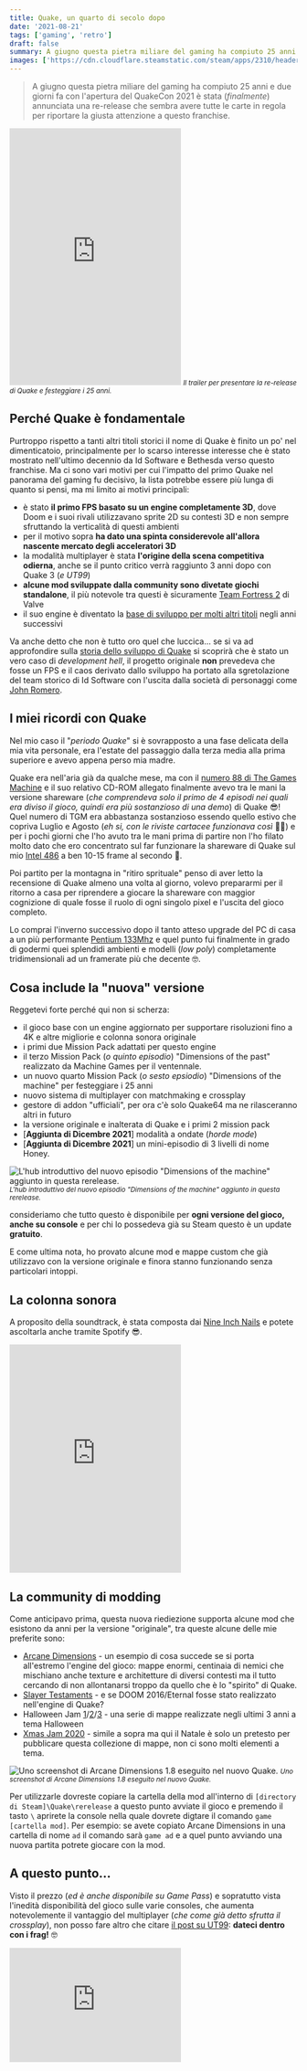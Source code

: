 ```yaml
---
title: Quake, un quarto di secolo dopo
date: '2021-08-21'
tags: ['gaming', 'retro']
draft: false
summary: A giugno questa pietra miliare del gaming ha compiuto 25 anni e due giorni fa con l'apertura del QuakeCon 2021 è stata (finalmente) annunciata una re-release che sembra avere tutte le carte in regola per riportare la giusta attenzione a questo franchise.
images: ['https://cdn.cloudflare.steamstatic.com/steam/apps/2310/header.jpg?t=1629409782']
---
```


> A giugno questa pietra miliare del gaming ha compiuto 25 anni e due giorni fa con l'apertura del QuakeCon 2021 è stata (_finalmente_) annunciata una re-release che sembra avere tutte le carte in regola per riportare la giusta attenzione a questo franchise.

<iframe className="w-full" height="450" src="https://www.youtube.com/embed/Pt8pwAOquUc" title="YouTube video player" frameborder="0"  allowfullscreen></iframe> <small><i>Il trailer per presentare la re-release di Quake e festeggiare i 25 anni.</i></small>

## Perché Quake è fondamentale

Purtroppo rispetto a tanti altri titoli storici il nome di Quake è finito un po' nel dimenticatoio, principalmente per lo scarso interesse interesse che è stato mostrato nell'ultimo decennio da Id Software e Bethesda verso questo franchise. Ma ci sono vari motivi per cui l'impatto del primo Quake nel panorama del gaming fu decisivo, la lista potrebbe essere più lunga di quanto si pensi, ma mi limito ai motivi principali:

- è stato **il primo FPS basato su un engine completamente 3D**, dove Doom e i suoi rivali utilizzavano sprite 2D su contesti 3D e non sempre sfruttando la verticalità di questi ambienti
- per il motivo sopra **ha dato una spinta considerevole all'allora nascente mercato degli acceleratori 3D**
- la modalità multiplayer è stata **l'origine della scena competitiva odierna**, anche se il punto critico verrà raggiunto 3 anni dopo con Quake 3 (_e UT99_)
- **alcune mod sviluppate dalla community sono divetate giochi standalone**, il più notevole tra questi è sicuramente [Team Fortress 2](https://www.teamfortress.com/) di Valve
- il suo engine è diventato la [base di sviluppo per molti altri titoli]() negli anni successivi

Va anche detto che non è tutto oro quel che luccica... se si va ad approfondire sulla [storia dello sviluppo di Quake](https://it.ign.com/aftershock-for-quake/183680/feature/il-terremoto-di-carmack-e-romero-i-25-anni-di-quake) si scoprirà che è stato un vero caso di _development hell_, il progetto originale **non** prevedeva che fosse un FPS e il caos derivato dallo sviluppo ha portato alla sgretolazione del team storico di Id Software con l'uscita dalla società di personaggi come [John Romero](https://it.wikipedia.org/wiki/John_Romero).

## I miei ricordi con Quake

Nel mio caso il "_periodo Quake_" si è sovrapposto a una fase delicata della mia vita personale, era l'estate del passaggio dalla terza media alla prima superiore e avevo appena perso mia madre.

Quake era nell'aria già da qualche mese, ma con il [numero 88 di The Games Machine](https://i.ebayimg.com/images/g/pVoAAOSwNG5e4PWL/s-l1600.jpg) e il suo relativo CD-ROM allegato finalmente avevo tra le mani la versione shareware (_che comprendeva solo il primo de 4 episodi nei quali era diviso il gioco, quindi era più sostanzioso di una demo_) di Quake 😎! Quel numero di TGM era abbastanza sostanzioso essendo quello estivo che copriva Luglio e Agosto (_eh si, con le riviste cartacee funzionava così_ 👨‍🦳) e per i pochi giorni che l'ho avuto tra le mani prima di partire non l'ho filato molto dato che ero concentrato sul far funzionare la shareware di Quake sul mio [Intel 486](https://it.wikipedia.org/wiki/Intel_80486) a ben 10-15 frame al secondo 🤣.

Poi partito per la montagna in "ritiro sprituale" penso di aver letto la recensione di Quake almeno una volta al giorno, volevo prepararmi per il ritorno a casa per riprendere a giocare la shareware con maggior cognizione di quale fosse il ruolo di ogni singolo pixel e l'uscita del gioco completo.

Lo comprai l'inverno successivo dopo il tanto atteso upgrade del PC di casa a un più performante [Pentium 133Mhz](https://it.wikipedia.org/wiki/Pentium) e quel punto fui finalmente in grado di godermi quei splendidi ambienti e modelli (_low poly_) completamente tridimensionali ad un framerate più che decente 🤓.

## Cosa include la "nuova" versione

Reggetevi forte perché qui non si scherza:

- il gioco base con un engine aggiornato per supportare risoluzioni fino a 4K e altre migliorie e colonna sonora originale
- i primi due Mission Pack adattati per questo engine
- il terzo Mission Pack (_o quinto episodio_) "Dimensions of the past" realizzato da Machine Games per il ventennale.
- un nuovo quarto Mission Pack (_o sesto epsiodio_) "Dimensions of the machine" per festeggiare i 25 anni
- nuovo sistema di multiplayer con matchmaking e crossplay
- gestore di addon "ufficiali", per ora c'è solo Quake64 ma ne rilasceranno altri in futuro
- la versione originale e inalterata di Quake e i primi 2 mission pack
- [**Aggiunta di Dicembre 2021**] modalità a ondate (_horde mode_)
- [**Aggiunta di Dicembre 2021**] un mini-episodio di 3 livelli di nome Honey.

![L'hub introduttivo del nuovo episodio "Dimensions of the machine" aggiunto in questa rerelease.](https://github.com/moebiusmania/blog-assets/blob/master/images/2021/quake-rr-ep6.png?raw=true) <small>_L'hub introduttivo del nuovo episodio "Dimensions of the machine" aggiunto in questa rerelease._</small>

consideriamo che tutto questo è disponibile per **ogni versione del gioco, anche su console** e per chi lo possedeva già su Steam questo è un update **gratuito**.

E come ultima nota, ho provato alcune mod e mappe custom che già utilizzavo con la versione originale e finora stanno funzionando senza particolari intoppi.

## La colonna sonora

A proposito della soundtrack, è stata composta dai [Nine Inch Nails](https://it.wikipedia.org/wiki/Nine_Inch_Nails) e potete ascoltarla anche tramite Spotify 😎.

<iframe src="https://open.spotify.com/embed/album/63W4cQKfF2HTjgRYZcQ0tU?theme=0" loading="lazy" class="w-full" height="400" frameborder="0"></iframe>

## La community di modding

Come anticipavo prima, questa nuova riediezione supporta alcune mod che esistono da anni per la versione "originale", tra queste alcune delle mie preferite sono:

- [Arcane Dimensions](https://www.moddb.com/mods/arcane-dimensions) - un esempio di cosa succede se si porta all'estremo l'engine del gioco: mappe enormi, centinaia di nemici che mischiano anche texture e architetture di diversi contesti ma il tutto cercando di non allontanarsi troppo da quello che è lo "spirito" di Quake.
- [Slayer Testaments](https://www.moddb.com/mods/slayers-testament) - e se DOOM 2016/Eternal fosse stato realizzato nell'engine di Quake?
- Halloween Jam [1](https://www.quaddicted.com/reviews/hwjam.html)/[2](https://www.quaddicted.com/reviews/hwjam2.html)/[3](https://www.quaddicted.com/reviews/hwjam3.html) - una serie di mappe realizzate negli ultimi 3 anni a tema Halloween
- [Xmas Jam 2020](https://www.quaddicted.com/reviews/xmasjam2020.html) - simile a sopra ma qui il Natale è solo un pretesto per pubblicare questa collezione di mappe, non ci sono molti elementi a tema.

![Uno screenshot di Arcane Dimensions 1.8 eseguito nel nuovo Quake.](https://github.com/moebiusmania/blog-assets/blob/master/images/2021/quake-rr-ad.png?raw=true) <small>_Uno screenshot di Arcane Dimensions 1.8 eseguito nel nuovo Quake._</small>

Per utilizzarle dovreste copiare la cartella della mod all'interno di `[directory di Steam]\Quake\rerelease` a questo punto avviate il gioco e premendo il tasto `\` aprirete la console nella quale dovrete digtare il comando `game [cartella mod]`. Per esempio: se avete copiato Arcane Dimensions in una cartella di nome `ad` il comando sarà `game ad` e a quel punto avviando una nuova partita potrete giocare con la mod.

## A questo punto...

Visto il prezzo (_ed è anche disponibile su Game Pass_) e sopratutto vista l'inedità disponibilità del gioco sulle varie consoles, che aumenta notevolemente il vantaggio del multiplayer (_che come già detto sfrutta il crossplay_), non posso fare altro che citare [il post su UT99](/post/ut99-server-docker): **dateci dentro con i frag!** 🤓

<iframe src="https://store.steampowered.com/widget/2310/" frameborder="0" loading="lazy" class="w-full" height="200"></iframe>
